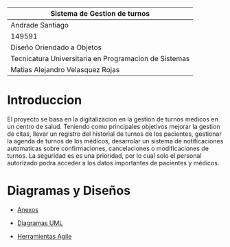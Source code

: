 | Sistema de Gestion de turnos | 
| ----------- | 
| Andrade Santiago| 
| 149591 |
| Diseño Oriendado a Objetos| 
| Tecnicatura Universitaria en Programacion de Sistemas |
| Matias Alejandro Velasquez Rojas |
# Introduccion
El proyecto se basa en la digitalizacion en la gestion de turnos medicos en un centro de salud.
Teniendo como principales objetivos mejorar la gestion de citas, llevar un registro del historial de turnos de los pacientes, gestionar la agenda de turnos de los médicos, desarrolar un sistema de notificaciones 
automaticas sobre confirmaciones, cancelaciones o modificaciones de turnos.
La seguridad es es una prioridad, por lo cual solo el personal autorizado podra acceder a los datos importantes de pacientes y médicos.


# Diagramas y Diseños

- [Anexos](anexos.md)

- [Diagramas UML](diagramasUML.md)

- [Herramientas Agile](herramientas_agile.md)
